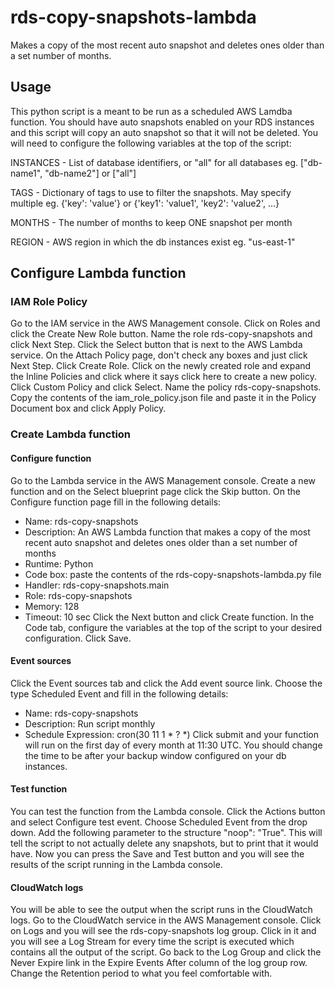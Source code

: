 # rds-copy-snapshots-lambda
Makes a copy of the most recent auto snapshot and deletes ones older than a set number of months.

## Usage
This python script is a meant to be run as a scheduled AWS Lamdba function. You should have auto snapshots enabled on your RDS instances and this script will copy an auto snapshot so that it will not be deleted.  You will need to configure the following variables at the top of the script:

INSTANCES - List of database identifiers, or "all" for all databases
eg. ["db-name1", "db-name2"] or ["all"]

TAGS - Dictionary of tags to use to filter the snapshots. May specify multiple
eg. {'key': 'value'} or {'key1': 'value1', 'key2': 'value2', ...}

MONTHS - The number of months to keep ONE snapshot per month

REGION - AWS region in which the db instances exist
eg. "us-east-1"

## Configure Lambda function
### IAM Role Policy
Go to the IAM service in the AWS Management console. Click on Roles and click the Create New Role button. Name the role rds-copy-snapshots and click Next Step. Click the Select button that is next to the AWS Lambda service. On the Attach Policy page, don't check any boxes and just click Next Step. Click Create Role. Click on the newly created role and expand the Inline Policies and click where it says click here to create a new policy. Click Custom Policy and click Select. Name the policy rds-copy-snapshots. Copy the contents of the iam_role_policy.json file and paste it in the Policy Document box and click Apply Policy.

### Create Lambda function
#### Configure function
Go to the Lambda service in the AWS Management console. Create a new function and on the Select blueprint page click the Skip button. On the Configure function page fill in the following details:
* Name: rds-copy-snapshots
* Description: An AWS Lambda function that makes a copy of the most recent auto snapshot and deletes ones older than a set number of months
* Runtime: Python
* Code box: paste the contents of the rds-copy-snapshots-lambda.py file
* Handler: rds-copy-snapshots.main
* Role: rds-copy-snapshots
* Memory: 128
* Timeout: 10 sec
Click the Next button and click Create function.
In the Code tab, configure the variables at the top of the script to your desired configuration. Click Save.

#### Event sources
Click the Event sources tab and click the Add event source link. Choose the type Scheduled Event and fill in the following details:
* Name: rds-copy-snapshots
* Description: Run script monthly
* Schedule Expression: cron(30 11 1 * ? *)
Click submit and your function will run on the first day of every month at 11:30 UTC. You should change the time to be after your backup window configured on your db instances.

#### Test function
You can test the function from the Lambda console. Click the Actions button and select Configure test event. Choose Scheduled Event from the drop down. Add the following parameter to the structure "noop": "True".  This will tell the script to not actually delete any snapshots, but to print that it would have. Now you can press the Save and Test button and you will see the results of the script running in the Lambda console.

#### CloudWatch logs
You will be able to see the output when the script runs in the CloudWatch logs. Go to the CloudWatch service in the AWS Management console. Click on Logs and you will see the rds-copy-snapshots log group. Click in it and you will see a Log Stream for every time the script is executed which contains all the output of the script. Go back to the Log Group and click the Never Expire link in the Expire Events After column of the log group row. Change the Retention period to what you feel comfortable with.